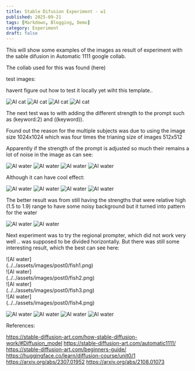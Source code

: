 ```yaml
---
title: Stable Difusion Experiment - w1
published: 2025-09-21
tags: [Markdown, Blogging, Demo]
category: Experiment
draft: false
---
```


This will show some examples of the images as result of experiment with the sable difusion in Automatic 1111 google collab.

The collab used for this was found (here)

test images:

havent figure out how to test it locally yet wiht this template.. 

![AI cat](../../assets/images/post0/cat1.png)
![AI cat](../../assets/images/post0/cat2.png)
![AI cat](../../assets/images/post0/cat3.png)
![AI cat](../../assets/images/post0/cat4.png)

The next test was to with adding the different strength to the prompt such as (keyword:2) and ((keyword)).

Found out the reason for the multiple subjects was due to using the image size 1024x1024 which was four times the trianing size of images 512x512

Apparently if the strength of the prompt is adjusted so much their remains a lot of noise in the image as can see:

![AI water](../../assets/images/post0/water3.png)
![AI water](../../assets/images/post0/water4.png)
![AI water](../../assets/images/post0/water9.png)
![AI water](../../assets/images/post0/water10.png)

Although it can have cool effect:

![AI water](../../assets/images/post0/water5.png)
![AI water](../../assets/images/post0/water6.png)
![AI water](../../assets/images/post0/water7.png)
![AI water](../../assets/images/post0/water8.png)

The better result was from still having the strengths that were relative high (1.5 to 1.9) range to have some noisy background but it turned into pattern for the water

![AI water](../../assets/images/post0/water1.png)
![AI water](../../assets/images/post0/water2.png)

Next experiment was to try the regional prompter, which did not work very well .. was supposed to be divided horizontally.
But there was still some interesting result, which the best can see here:

<div style="display: grid; grid-template-columns: repeat(2, 1fr); gap: 16px;">
![AI water](../../assets/images/post0/fish1.png)
![AI water](../../assets/images/post0/fish2.png)
![AI water](../../assets/images/post0/fish3.png)
![AI water](../../assets/images/post0/fish4.png)
</div>

![AI water](../../assets/images/post0/fish1.png)
![AI water](../../assets/images/post0/fish2.png)
![AI water](../../assets/images/post0/fish3.png)
![AI water](../../assets/images/post0/fish4.png)


References:

https://stable-diffusion-art.com/how-stable-diffusion-work/#Diffusion_model
https://stable-diffusion-art.com/automatic1111/
https://stable-diffusion-art.com/beginners-guide/
https://huggingface.co/learn/diffusion-course/unit0/1
https://arxiv.org/abs/2307.01952
https://arxiv.org/abs/2108.01073